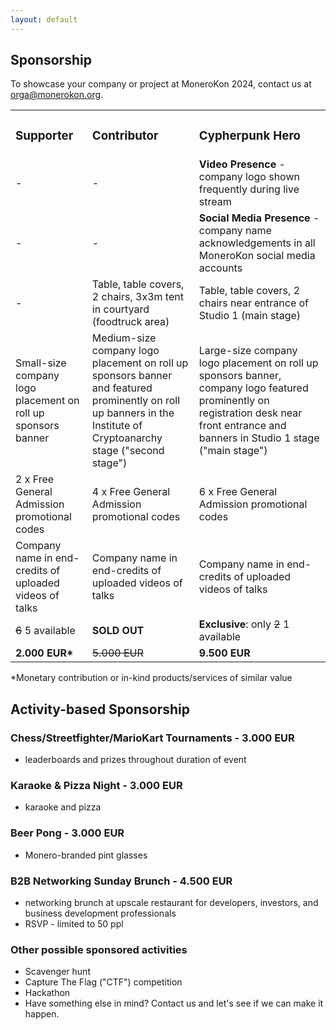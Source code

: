 ```yaml
---
layout: default
---
```


<h2>Sponsorship</h2>
<p>To showcase your company or project at MoneroKon 2024, contact us at <a href="mailto:orga@monerokon.org">orga@monerokon.org</a>.</p>
<table>
<tbody>
<tr style="height: 23px;">
<td style="height: 23px;"><h3>Supporter</h3></td>
<td style="height: 23px;"><h3>Contributor</h3></td>
<td style="height: 23px;"><h3>Cypherpunk Hero</h3></td>
</tr>
<tr style="height: 23px;">
<td style="height: 23px;"> - </td>
<td style="height: 23px;"> - </td>
<td style="height: 23px;"><strong>Video Presence</strong> - company logo shown frequently during live stream</td>
</tr>
<tr style="height: 23px;">
<td style="height: 23px;"> - </td>
<td style="height: 23px;"> - </td>
<td style="height: 23px;"><strong>Social Media Presence</strong> - company name acknowledgements in all MoneroKon social media accounts</td>
</tr>
<tr style="height: 23px;">
<td style="height: 23px;"> - </td>
<td style="height: 23px;">Table, table covers, 2 chairs, 3x3m tent in courtyard (foodtruck area)</td>
<td style="height: 23px;">Table, table covers, 2 chairs near entrance of Studio 1 (main stage)</td>
</tr>
<tr style="height: 23px;">
<td style="height: 23px;">Small-size company logo placement on roll up sponsors banner</td>
<td style="height: 23px;">Medium-size company logo placement on roll up sponsors banner and featured prominently on roll up banners in the Institute of Cryptoanarchy stage ("second stage")</td>
<td style="height: 23px;">Large-size company logo placement on roll up sponsors banner, company logo featured prominently on registration desk near front entrance and banners in Studio 1 stage ("main stage")</td>
</tr>
<tr style="height: 23px;">
<td style="height: 23px;">2 x Free General Admission promotional codes</td>
<td style="height: 23px;">4 x Free General Admission promotional codes</td>
<td style="height: 23px;">6 x Free General Admission promotional codes</td>
</tr>
<tr style="height: 23px;">
<td style="height: 23px;">Company name in end-credits of uploaded videos of talks</td>
<td style="height: 23px;">Company name in end-credits of uploaded videos of talks</td>
<td style="height: 23px;">Company name in end-credits of uploaded videos of talks</td>
</tr>
<tr style="height: 23px;">
<td style="height: 23px;"><s>6</s> 5 available</td>
<td style="height: 23px;"><strong>SOLD OUT</strong></td>
<td style="height: 23px;"><strong>Exclusive</strong>: only <s>2</s> 1 available</td>
</tr>
<tr style="height: 23px;">
<td style="height: 23px;"><strong>2.000 EUR*</strong></td>
<td style="height: 23px;"><s>5.000 EUR</s></td>
<td style="height: 23px;"><strong>9.500 EUR</strong></td>
</tr>
</tbody>
</table>
*Monetary contribution or in-kind products/services of similar value
<br>
<h2>Activity-based Sponsorship</h2>

<h3>Chess/Streetfighter/MarioKart Tournaments - 3.000 EUR</h3>
<ul>
<li>leaderboards and prizes throughout duration of event</li>
</ul>

<h3>Karaoke & Pizza Night - 3.000 EUR</h3>
<ul>
<li>karaoke and pizza</li>
</ul>

<h3>Beer Pong - 3.000 EUR</h3>
<ul>
<li>Monero-branded pint glasses</li>
</ul>

<h3>B2B Networking Sunday Brunch - 4.500 EUR</h3>
<ul>
<li>networking brunch at upscale restaurant for developers, investors, and business development professionals</li>
<li>RSVP - limited to 50 ppl</li>
</ul>

<h3>Other possible sponsored activities</h3>
<ul>
<li>Scavenger hunt</li>
<li>Capture The Flag ("CTF") competition</li>
<li>Hackathon</li>
<li>Have something else in mind? Contact us and let's see if we can make it happen.</li>
</ul>
